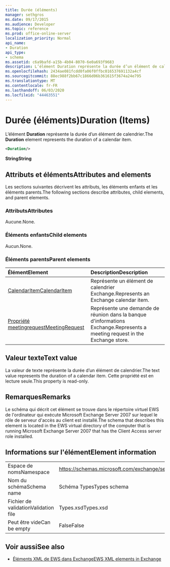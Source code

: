 ```yaml
---
title: Durée (éléments)
manager: sethgros
ms.date: 09/17/2015
ms.audience: Developer
ms.topic: reference
ms.prod: office-online-server
localization_priority: Normal
api_name:
- Duration
api_type:
- schema
ms.assetid: c6a9bafd-a15b-4b04-8070-6e0a693f9683
description: L’élément Duration représente la durée d’un élément de calendrier.
ms.openlocfilehash: 2434ae081fcdd0fa06f0ffbc016537691132a4cf
ms.sourcegitcommit: 88ec988f2bb67c1866d06b361615f3674a24e795
ms.translationtype: MT
ms.contentlocale: fr-FR
ms.lasthandoff: 06/03/2020
ms.locfileid: "44463551"
---
```

# <a name="duration-items"></a><span data-ttu-id="c3aa2-103">Durée (éléments)</span><span class="sxs-lookup"><span data-stu-id="c3aa2-103">Duration (Items)</span></span>

<span data-ttu-id="c3aa2-104">L’élément **Duration** représente la durée d’un élément de calendrier.</span><span class="sxs-lookup"><span data-stu-id="c3aa2-104">The **Duration** element represents the duration of a calendar item.</span></span> 
  
```xml
<Duration/>
```

 <span data-ttu-id="c3aa2-105">**String**</span><span class="sxs-lookup"><span data-stu-id="c3aa2-105">**String**</span></span>
## <a name="attributes-and-elements"></a><span data-ttu-id="c3aa2-106">Attributs et éléments</span><span class="sxs-lookup"><span data-stu-id="c3aa2-106">Attributes and elements</span></span>

<span data-ttu-id="c3aa2-107">Les sections suivantes décrivent les attributs, les éléments enfants et les éléments parents.</span><span class="sxs-lookup"><span data-stu-id="c3aa2-107">The following sections describe attributes, child elements, and parent elements.</span></span>
  
### <a name="attributes"></a><span data-ttu-id="c3aa2-108">Attributs</span><span class="sxs-lookup"><span data-stu-id="c3aa2-108">Attributes</span></span>

<span data-ttu-id="c3aa2-109">Aucune.</span><span class="sxs-lookup"><span data-stu-id="c3aa2-109">None.</span></span>
  
### <a name="child-elements"></a><span data-ttu-id="c3aa2-110">Éléments enfants</span><span class="sxs-lookup"><span data-stu-id="c3aa2-110">Child elements</span></span>

<span data-ttu-id="c3aa2-111">Aucun.</span><span class="sxs-lookup"><span data-stu-id="c3aa2-111">None.</span></span>
  
### <a name="parent-elements"></a><span data-ttu-id="c3aa2-112">Éléments parents</span><span class="sxs-lookup"><span data-stu-id="c3aa2-112">Parent elements</span></span>

|<span data-ttu-id="c3aa2-113">**Élément**</span><span class="sxs-lookup"><span data-stu-id="c3aa2-113">**Element**</span></span>|<span data-ttu-id="c3aa2-114">**Description**</span><span class="sxs-lookup"><span data-stu-id="c3aa2-114">**Description**</span></span>|
|:-----|:-----|
|[<span data-ttu-id="c3aa2-115">CalendarItem</span><span class="sxs-lookup"><span data-stu-id="c3aa2-115">CalendarItem</span></span>](calendaritem.md) <br/> |<span data-ttu-id="c3aa2-116">Représente un élément de calendrier Exchange.</span><span class="sxs-lookup"><span data-stu-id="c3aa2-116">Represents an Exchange calendar item.</span></span>  <br/> |
|[<span data-ttu-id="c3aa2-117">Propriété meetingrequest</span><span class="sxs-lookup"><span data-stu-id="c3aa2-117">MeetingRequest</span></span>](meetingrequest.md) <br/> |<span data-ttu-id="c3aa2-118">Représente une demande de réunion dans la banque d'informations Exchange.</span><span class="sxs-lookup"><span data-stu-id="c3aa2-118">Represents a meeting request in the Exchange store.</span></span>  <br/> |
   
## <a name="text-value"></a><span data-ttu-id="c3aa2-119">Valeur texte</span><span class="sxs-lookup"><span data-stu-id="c3aa2-119">Text value</span></span>

<span data-ttu-id="c3aa2-120">La valeur de texte représente la durée d’un élément de calendrier.</span><span class="sxs-lookup"><span data-stu-id="c3aa2-120">The text value represents the duration of a calendar item.</span></span> <span data-ttu-id="c3aa2-121">Cette propriété est en lecture seule.</span><span class="sxs-lookup"><span data-stu-id="c3aa2-121">This property is read-only.</span></span>
  
## <a name="remarks"></a><span data-ttu-id="c3aa2-122">Remarques</span><span class="sxs-lookup"><span data-stu-id="c3aa2-122">Remarks</span></span>

<span data-ttu-id="c3aa2-123">Le schéma qui décrit cet élément se trouve dans le répertoire virtuel EWS de l'ordinateur qui exécute Microsoft Exchange Server 2007 sur lequel le rôle de serveur d'accès au client est installé.</span><span class="sxs-lookup"><span data-stu-id="c3aa2-123">The schema that describes this element is located in the EWS virtual directory of the computer that is running Microsoft Exchange Server 2007 that has the Client Access server role installed.</span></span>
  
## <a name="element-information"></a><span data-ttu-id="c3aa2-124">Informations sur l'élément</span><span class="sxs-lookup"><span data-stu-id="c3aa2-124">Element information</span></span>

|||
|:-----|:-----|
|<span data-ttu-id="c3aa2-125">Espace de noms</span><span class="sxs-lookup"><span data-stu-id="c3aa2-125">Namespace</span></span>  <br/> |https://schemas.microsoft.com/exchange/services/2006/types  <br/> |
|<span data-ttu-id="c3aa2-126">Nom du schéma</span><span class="sxs-lookup"><span data-stu-id="c3aa2-126">Schema name</span></span>  <br/> |<span data-ttu-id="c3aa2-127">Schéma Types</span><span class="sxs-lookup"><span data-stu-id="c3aa2-127">Types schema</span></span>  <br/> |
|<span data-ttu-id="c3aa2-128">Fichier de validation</span><span class="sxs-lookup"><span data-stu-id="c3aa2-128">Validation file</span></span>  <br/> |<span data-ttu-id="c3aa2-129">Types.xsd</span><span class="sxs-lookup"><span data-stu-id="c3aa2-129">Types.xsd</span></span>  <br/> |
|<span data-ttu-id="c3aa2-130">Peut être vide</span><span class="sxs-lookup"><span data-stu-id="c3aa2-130">Can be empty</span></span>  <br/> |<span data-ttu-id="c3aa2-131">False</span><span class="sxs-lookup"><span data-stu-id="c3aa2-131">False</span></span>  <br/> |
   
## <a name="see-also"></a><span data-ttu-id="c3aa2-132">Voir aussi</span><span class="sxs-lookup"><span data-stu-id="c3aa2-132">See also</span></span>

- [<span data-ttu-id="c3aa2-133">Éléments XML de EWS dans Exchange</span><span class="sxs-lookup"><span data-stu-id="c3aa2-133">EWS XML elements in Exchange</span></span>](ews-xml-elements-in-exchange.md)

